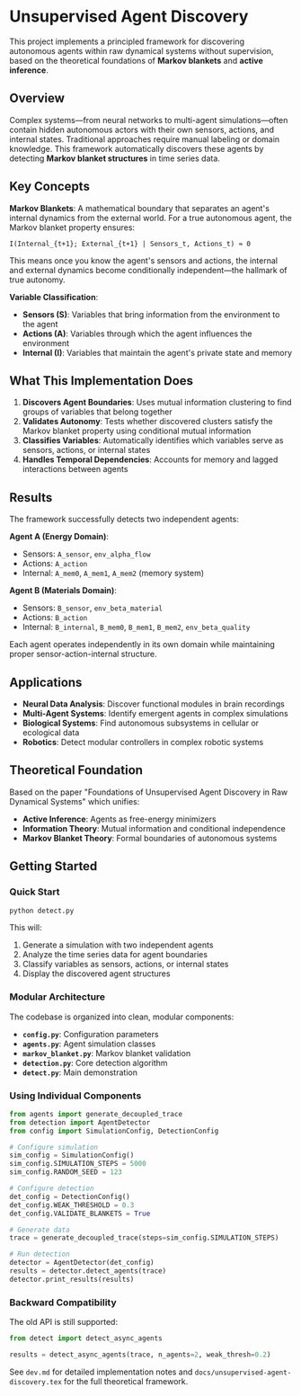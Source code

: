 # Unsupervised Agent Discovery

This project implements a principled framework for discovering autonomous agents within raw dynamical systems without supervision, based on the theoretical foundations of **Markov blankets** and **active inference**.

## Overview

Complex systems—from neural networks to multi-agent simulations—often contain hidden autonomous actors with their own sensors, actions, and internal states. Traditional approaches require manual labeling or domain knowledge. This framework automatically discovers these agents by detecting **Markov blanket structures** in time series data.

## Key Concepts

**Markov Blankets**: A mathematical boundary that separates an agent's internal dynamics from the external world. For a true autonomous agent, the Markov blanket property ensures:

```
I(Internal_{t+1}; External_{t+1} | Sensors_t, Actions_t) ≈ 0
```

This means once you know the agent's sensors and actions, the internal and external dynamics become conditionally independent—the hallmark of true autonomy.

**Variable Classification**:
- **Sensors (S)**: Variables that bring information from the environment to the agent
- **Actions (A)**: Variables through which the agent influences the environment  
- **Internal (I)**: Variables that maintain the agent's private state and memory

## What This Implementation Does

1. **Discovers Agent Boundaries**: Uses mutual information clustering to find groups of variables that belong together
2. **Validates Autonomy**: Tests whether discovered clusters satisfy the Markov blanket property using conditional mutual information
3. **Classifies Variables**: Automatically identifies which variables serve as sensors, actions, or internal states
4. **Handles Temporal Dependencies**: Accounts for memory and lagged interactions between agents

## Results

The framework successfully detects two independent agents:

**Agent A (Energy Domain)**:
- Sensors: `A_sensor`, `env_alpha_flow` 
- Actions: `A_action`
- Internal: `A_mem0`, `A_mem1`, `A_mem2` (memory system)

**Agent B (Materials Domain)**:
- Sensors: `B_sensor`, `env_beta_material`
- Actions: `B_action` 
- Internal: `B_internal`, `B_mem0`, `B_mem1`, `B_mem2`, `env_beta_quality`

Each agent operates independently in its own domain while maintaining proper sensor-action-internal structure.

## Applications

- **Neural Data Analysis**: Discover functional modules in brain recordings
- **Multi-Agent Systems**: Identify emergent agents in complex simulations
- **Biological Systems**: Find autonomous subsystems in cellular or ecological data
- **Robotics**: Detect modular controllers in complex robotic systems

## Theoretical Foundation

Based on the paper "Foundations of Unsupervised Agent Discovery in Raw Dynamical Systems" which unifies:
- **Active Inference**: Agents as free-energy minimizers
- **Information Theory**: Mutual information and conditional independence
- **Markov Blanket Theory**: Formal boundaries of autonomous systems

## Getting Started

### Quick Start

```bash
python detect.py
```

This will:
1. Generate a simulation with two independent agents
2. Analyze the time series data for agent boundaries
3. Classify variables as sensors, actions, or internal states
4. Display the discovered agent structures

### Modular Architecture

The codebase is organized into clean, modular components:

- **`config.py`**: Configuration parameters
- **`agents.py`**: Agent simulation classes  
- **`markov_blanket.py`**: Markov blanket validation
- **`detection.py`**: Core detection algorithm
- **`detect.py`**: Main demonstration

### Using Individual Components

```python
from agents import generate_decoupled_trace
from detection import AgentDetector
from config import SimulationConfig, DetectionConfig

# Configure simulation
sim_config = SimulationConfig()
sim_config.SIMULATION_STEPS = 5000
sim_config.RANDOM_SEED = 123

# Configure detection  
det_config = DetectionConfig()
det_config.WEAK_THRESHOLD = 0.3
det_config.VALIDATE_BLANKETS = True

# Generate data
trace = generate_decoupled_trace(steps=sim_config.SIMULATION_STEPS)

# Run detection
detector = AgentDetector(det_config)
results = detector.detect_agents(trace)
detector.print_results(results)
```

### Backward Compatibility

The old API is still supported:

```python
from detect import detect_async_agents

results = detect_async_agents(trace, n_agents=2, weak_thresh=0.2)
```

See `dev.md` for detailed implementation notes and `docs/unsupervised-agent-discovery.tex` for the full theoretical framework. 